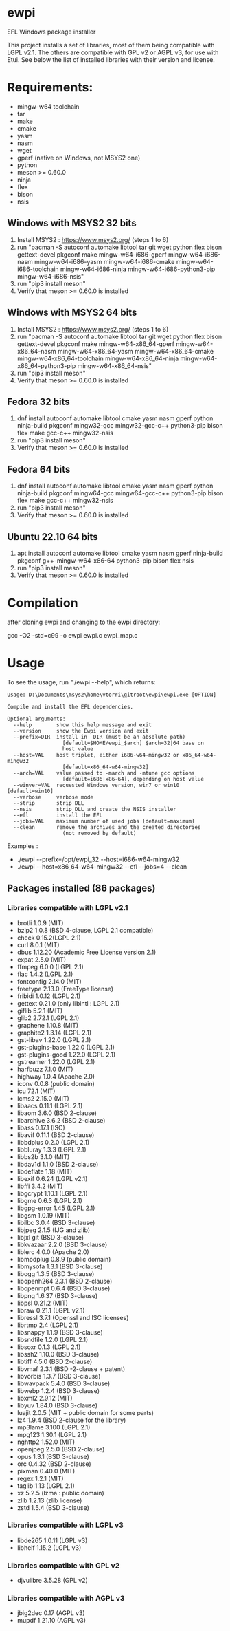 # ewpi
EFL Windows package installer

This project installs a set of libraries, most of them being compatible
with LGPL v2.1. The others are compatible with GPL v2 or AGPL v3, for use
with Etui. See below the list of installed libraries with their version
and license.

# Requirements:
 * mingw-w64 toolchain
 * tar
 * make
 * cmake
 * yasm
 * nasm
 * wget
 * gperf (native on Windows, not MSYS2 one)
 * python
 * meson >= 0.60.0
 * ninja
 * flex
 * bison
 * nsis

## Windows with MSYS2 32 bits

1. Install MSYS2 : https://www.msys2.org/ (steps 1 to 6)
2. run "pacman -S autoconf automake libtool tar git wget python flex bison gettext-devel pkgconf make mingw-w64-i686-gperf mingw-w64-i686-nasm mingw-w64-i686-yasm mingw-w64-i686-cmake mingw-w64-i686-toolchain mingw-w64-i686-ninja mingw-w64-i686-python3-pip mingw-w64-i686-nsis"
3. run "pip3 install meson"
4. Verify that meson >= 0.60.0 is installed

## Windows with MSYS2 64 bits

1. Install MSYS2 : https://www.msys2.org/ (steps 1 to 6)
2. run "pacman -S autoconf automake libtool tar git wget python flex bison gettext-devel pkgconf make mingw-w64-x86_64-gperf mingw-w64-x86_64-nasm mingw-w64-x86_64-yasm mingw-w64-x86_64-cmake mingw-w64-x86_64-toolchain mingw-w64-x86_64-ninja mingw-w64-x86_64-python3-pip mingw-w64-x86_64-nsis"
3. run "pip3 install meson"
4. Verify that meson >= 0.60.0 is installed

## Fedora 32 bits

1. dnf install autoconf automake libtool cmake yasm nasm gperf python ninja-build pkgconf mingw32-gcc mingw32-gcc-c++ python3-pip bison flex make gcc-c++ mingw32-nsis
2. run "pip3 install meson"
3. Verify that meson >= 0.60.0 is installed

## Fedora 64 bits

1. dnf install autoconf automake libtool cmake yasm nasm gperf python ninja-build pkgconf mingw64-gcc mingw64-gcc-c++ python3-pip bison flex make gcc-c++ mingw32-nsis
2. run "pip3 install meson"
3. Verify that meson >= 0.60.0 is installed

## Ubuntu 22.10 64 bits

1. apt install autoconf automake libtool cmake yasm nasm gperf ninja-build pkgconf g++-mingw-w64-x86-64 python3-pip bison flex nsis
2. run "pip3 install meson"
3. Verify that meson >= 0.60.0 is installed

# Compilation

after cloning ewpi and changing to the ewpi directory:

gcc -O2 -std=c99 -o ewpi ewpi.c ewpi_map.c

# Usage

To see the usage, run "./ewpi --help", which returns:

```
Usage: D:\Documents\msys2\home\vtorri\gitroot\ewpi\ewpi.exe [OPTION]

Compile and install the EFL dependencies.

Optional arguments:
  --help        show this help message and exit
  --version     show the Ewpi version and exit
  --prefix=DIR  install in  DIR (must be an absolute path)
                  [default=$HOME/ewpi_$arch] $arch=32|64 base on
                  host value
  --host=VAL    host triplet, either i686-w64-mingw32 or x86_64-w64-mingw32
                  [default=x86_64-w64-mingw32]
  --arch=VAL    value passed to -march and -mtune gcc options
                  [default=i686|x86-64], depending on host value
  --winver=VAL  requested Windows version, win7 or win10 [default=win10]
  --verbose     verbose mode
  --strip       strip DLL
  --nsis        strip DLL and create the NSIS installer
  --efl         install the EFL
  --jobs=VAL    maximum number of used jobs [default=maximum]
  --clean       remove the archives and the created directories
                  (not removed by default)
```

Examples :

 * ./ewpi --prefix=/opt/ewpi_32 --host=i686-w64-mingw32
 * ./ewpi --host=x86_64-w64-mingw32 --efl --jobs=4 --clean

## Packages installed (86 packages)

### Libraries compatible with LGPL v2.1

 * brotli 1.0.9 (MIT)
 * bzip2 1.0.8 (BSD 4-clause, LGPL 2.1 compatible)
 * check 0.15.2(LGPL 2.1)
 * curl 8.0.1 (MIT)
 * dbus 1.12.20 (Academic Free License version 2.1)
 * expat 2.5.0 (MIT)
 * ffmpeg 6.0.0 (LGPL 2.1)
 * flac 1.4.2 (LGPL 2.1)
 * fontconfig 2.14.0 (MIT)
 * freetype 2.13.0 (FreeType license)
 * fribidi 1.0.12 (LGPL 2.1)
 * gettext 0.21.0 (only libintl : LGPL 2.1)
 * giflib 5.2.1 (MIT)
 * glib2 2.72.1 (LGPL 2.1)
 * graphene 1.10.8 (MIT)
 * graphite2 1.3.14 (LGPL 2.1)
 * gst-libav 1.22.0 (LGPL 2.1)
 * gst-plugins-base 1.22.0 (LGPL 2.1)
 * gst-plugins-good 1.22.0 (LGPL 2.1)
 * gstreamer 1.22.0 (LGPL 2.1)
 * harfbuzz 7.1.0 (MIT)
 * highway 1.0.4 (Apache 2.0)
 * iconv 0.0.8 (public domain)
 * icu 72.1 (MIT)
 * lcms2 2.15.0 (MIT)
 * libaacs 0.11.1 (LGPL 2.1)
 * libaom 3.6.0 (BSD 2-clause)
 * libarchive 3.6.2 (BSD 2-clause)
 * libass 0.17.1 (ISC)
 * libavif 0.11.1 (BSD 2-clause)
 * libbdplus 0.2.0 (LGPL 2.1)
 * libbluray 1.3.3 (LGPL 2.1)
 * libbs2b 3.1.0 (MIT)
 * libdav1d 1.1.0 (BSD 2-clause)
 * libdeflate 1.18 (MIT)
 * libexif 0.6.24 (LGPL v2.1)
 * libffi 3.4.2 (MIT)
 * libgcrypt 1.10.1 (LGPL 2.1)
 * libgme 0.6.3 (LGPL 2.1)
 * libgpg-error 1.45 (LGPL 2.1)
 * libgsm 1.0.19 (MIT)
 * libilbc 3.0.4 (BSD 3-clause)
 * libjpeg 2.1.5 (IJG and zlib)
 * libjxl git (BSD 3-clause)
 * libkvazaar 2.2.0 (BSD 3-clause)
 * liblerc 4.0.0 (Apache 2.0)
 * libmodplug 0.8.9 (public domain)
 * libmysofa 1.3.1 (BSD 3-clause)
 * libogg 1.3.5 (BSD 3-clause)
 * libopenh264 2.3.1 (BSD 2-clause)
 * libopenmpt 0.6.4 (BSD 3-clause)
 * libpng 1.6.37 (BSD 3-clause)
 * libpsl 0.21.2 (MIT)
 * libraw 0.21.1 (LGPL v2.1)
 * libressl 3.7.1 (Openssl and ISC licenses)
 * librtmp 2.4 (LGPL 2.1)
 * libsnappy 1.1.9 (BSD 3-clause)
 * libsndfile 1.2.0 (LGPL 2.1)
 * libsoxr 0.1.3 (LGPL 2.1)
 * libssh2 1.10.0 (BSD 3-clause)
 * libtiff 4.5.0 (BSD 2-clause)
 * libvmaf 2.3.1 (BSD -2-clause + patent)
 * libvorbis 1.3.7 (BSD 3-clause)
 * libwavpack 5.4.0 (BSD 3-clause)
 * libwebp 1.2.4 (BSD 3-clause)
 * libxml2 2.9.12 (MIT)
 * libyuv 1.84.0 (BSD 3-clause)
 * luajit 2.0.5 (MIT + public domain for some parts)
 * lz4 1.9.4 (BSD 2-clause for the library)
 * mp3lame 3.100 (LGPL 2.1)
 * mpg123 1.30.1 (LGPL 2.1)
 * nghttp2 1.52.0 (MIT)
 * openjpeg 2.5.0 (BSD 2-clause)
 * opus 1.3.1 (BSD 3-clause)
 * orc 0.4.32 (BSD 2-clause)
 * pixman 0.40.0 (MIT)
 * regex 1.2.1 (MIT)
 * taglib 1.13 (LGPL 2.1)
 * xz 5.2.5 (lzma : public domain)
 * zlib 1.2.13 (zlib license)
 * zstd 1.5.4 (BSD 3-clause)

### Libraries compatible with LGPL v3

 * libde265 1.0.11 (LGPL v3)
 * libheif 1.15.2 (LGPL v3)

### Libraries compatible with GPL v2

 * djvulibre 3.5.28 (GPL v2)

### Libraries compatible with AGPL v3

 * jbig2dec 0.17 (AGPL v3)
 * mupdf 1.21.10 (AGPL v3)
